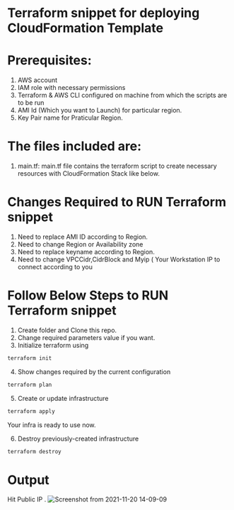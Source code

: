 # Terraform snippet for deploying CloudFormation Template

# Prerequisites:
1. AWS account
2. IAM role with necessary permissions
3. Terraform & AWS CLI configured on machine from which the scripts are to be run
4. AMI Id (Which you want to Launch) for particular region.
5. Key Pair name for Praticular Region.

# The files included are:

1)  main.tf: main.tf file contains the terraform script to create necessary resources with CloudFormation Stack like below.

# Changes Required to RUN Terraform snippet

1. Need to replace AMI ID according to Region.
2. Need to change Region or Availability zone
3. Need to replace keyname according to Region.
4. Need to change VPCCidr,CidrBlock and Myip ( Your Workstation IP to connect  according to you

# Follow Below Steps to RUN Terraform snippet

1. Create folder and Clone this repo.
2. Change required parameters value if you want.
3. Initialize terraform using 
```bash
terraform init
```
4. Show changes required by the current configuration 
```bash
terraform plan
```
5. Create or update infrastructure 
```bash
terraform apply
```
Your infra is ready to use now.

6. Destroy previously-created infrastructure 
```bash
terraform destroy
```
# Output

Hit Public IP .
![Screenshot from 2021-11-20 14-09-09](https://user-images.githubusercontent.com/21075788/142722039-9a29e793-8e3e-4ada-8fd2-93b352c9d86a.jpg)
